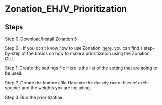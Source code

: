 # **Zonation_EHJV_Prioritization**

## Steps

Step 0. Download/Install Zonation 5 

Step 0.1. If you don't know how to use Zonation, [here](https://github.com/angelXmonster/Zonation_EHJV_Prioritization/tree/main/Step0_1). you can find a step-by-step of the basics on how to make a prioritization using the Zonation GUI.

Step 1. Create the settings file
Here is the list of the setting that are going to be used.  

Step 2. Create the features file
Here are the density raster files of each species and the weights you are including.

Step 3. Run the prioritization
  



